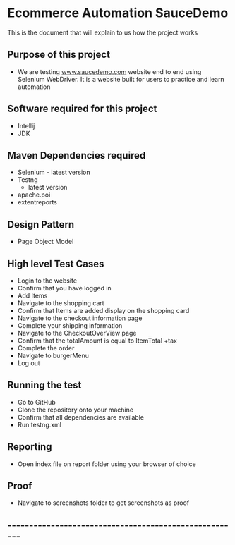 # Ecommerce Automation SauceDemo
This is the document that will explain to us how the project works

## Purpose of this project
* We are testing www.saucedemo.com website end to end using Selenium WebDriver. It is a website built for users to practice and learn automation

## Software required for this project
* Intellij
* JDK

## Maven Dependencies required
* Selenium - latest version
* Testng
  * latest version
* apache.poi
* extentreports
  
## Design Pattern
* Page Object Model

## High level Test Cases
* Login to the website
* Confirm that you have logged in
* Add Items
* Navigate to the shopping cart
* Confirm that Items are added display on the shopping card
* Navigate to the checkout information page
* Complete your shipping information
* Navigate to the CheckoutOverView page
* Confirm that the totalAmount is equal to ItemTotal +tax
* Complete the order
* Navigate to burgerMenu
* Log out

## Running the test
* Go to GitHub
* Clone the repository onto your machine
* Confirm that all dependencies are available
* Run testng.xml

## Reporting

* Open index file on report folder using your browser of choice

## Proof
* Navigate to screenshots folder to get screenshots as proof

## ------------------------------------------------------







